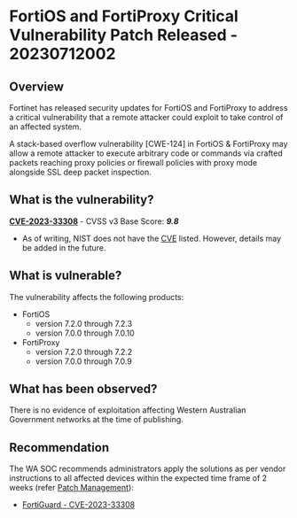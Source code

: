 # FortiOS and FortiProxy Critical Vulnerability Patch Released - 20230712002

## Overview

Fortinet has released security updates for FortiOS and FortiProxy to address a critical vulnerability that a remote attacker could exploit to take control of an affected system.

A stack-based overflow vulnerability \[CWE-124\] in FortiOS & FortiProxy may allow a remote attacker to execute arbitrary code or commands via crafted packets reaching proxy policies or firewall policies with proxy mode alongside SSL deep packet inspection.

## What is the vulnerability?

[**CVE-2023-33308**](https://www.fortiguard.com/psirt/FG-IR-23-183) - CVSS v3 Base Score: ***9.8***

- As of writing, NIST does not have the [CVE](https://nvd.nist.gov/vuln/detail/CVE-2023-33308) listed. However, details may be added in the future.

## What is vulnerable?

The vulnerability affects the following products:

- FortiOS
    - version 7.2.0 through 7.2.3
    - version 7.0.0 through 7.0.10
- FortiProxy
    - version 7.2.0 through 7.2.2
    - version 7.0.0 through 7.0.9

## What has been observed?

There is no evidence of exploitation affecting Western Australian Government networks at the time of publishing.

## Recommendation

The WA SOC recommends administrators apply the solutions as per vendor instructions to all affected devices within the expected time frame of 2 weeks (refer [Patch Management](../guidelines/patch-management.md)):

- [FortiGuard - CVE-2023-33308](https://www.fortiguard.com/psirt/FG-IR-23-183)
